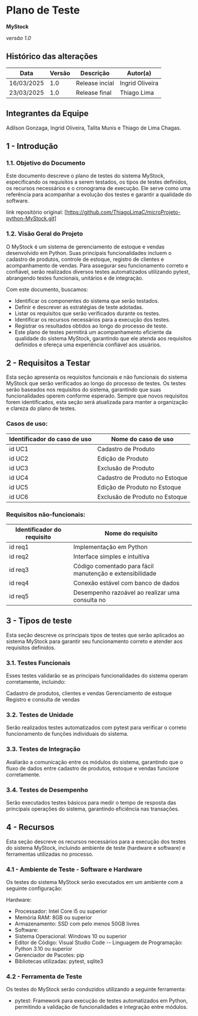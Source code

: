 # Plano de Teste

**MyStock**

*versão 1.0*

## Histórico das alterações

   Data    | Versão |    Descrição   | Autor(a)
-----------|--------|----------------|-----------------
16/03/2025 |  1.0   | Release incial | Ingrid Oliveira
23/03/2025 |  1.0   | Release final  | Thiago Lima

## Integrantes da Equipe
Adilson Gonzaga, Ingrid Oliveira, Talita Munis e Thiago de Lima Chagas.

## 1 - Introdução

### 1.1. Objetivo do Documento
Este documento descreve o plano de testes do sistema MyStock, especificando os requisitos a serem testados, os tipos de testes definidos, os recursos necessários e o cronograma de execução. Ele serve como uma referência para acompanhar a evolução dos testes e garantir a qualidade do software.

link repositório original: [https://github.com/ThiagoLimaC/microProjeto-python-MyStock.git]

### 1.2. Visão Geral do Projeto
O MyStock é um sistema de gerenciamento de estoque e vendas desenvolvido em Python. Suas principais funcionalidades incluem o cadastro de produtos, controle de estoque, registro de clientes e acompanhamento de vendas. Para assegurar seu funcionamento correto e confiável, serão realizados diversos testes automatizados utilizando pytest, abrangendo testes funcionais, unitários e de integração.

Com este documento, buscamos:

- Identificar os componentes do sistema que serão testados.
- Definir e descrever as estratégias de teste adotadas.
- Listar os requisitos que serão verificados durante os testes.
- Identificar os recursos necessários para a execução dos testes.
- Registrar os resultados obtidos ao longo do processo de teste.
- Este plano de testes permitirá um acompanhamento eficiente da qualidade do sistema MyStock, garantindo que ele atenda aos requisitos definidos e ofereça uma experiência confiável aos usuários.

## 2 - Requisitos a Testar

Esta seção apresenta os requisitos funcionais e não funcionais do sistema MyStock que serão verificados ao longo do processo de testes. Os testes serão baseados nos requisitos do sistema, garantindo que suas funcionalidades operem conforme esperado. Sempre que novos requisitos forem identificados, esta seção será atualizada para manter a organização e clareza do plano de testes.

### Casos de uso:

Identificador do caso de uso | Nome do caso de uso
-----------------------------|------------------------------------
id UC1                       |  Cadastro de Produto
id UC2                       |  Edição de Produto
id UC3                       |  Exclusão de Produto
id UC4                       |  Cadastro de Produto no Estoque
id UC5                       |  Edição de Produto no Estoque
id UC6                       |  Exclusão de Produto no Estoque
                 

### Requisitos não-funcionais:

Identificador do requisito   | Nome do requisito
-----------------------------|---------------------------------------------------------------
id req1                      |      Implementação em Python
id req2                      |      Interface simples e intuitiva
id req3                      |      Código comentado para fácil manutenção e extensibilidade
id req4                      |      Conexão estável com banco de dados
id req5                      |      Desempenho razoável ao realizar uma consulta no 


## 3 - Tipos de teste

Esta seção descreve os principais tipos de testes que serão aplicados ao sistema MyStock para garantir seu funcionamento correto e atender aos requisitos definidos.

### 3.1. Testes Funcionais
Esses testes validarão se as principais funcionalidades do sistema operam corretamente, incluindo:

Cadastro de produtos, clientes e vendas
Gerenciamento de estoque
Registro e consulta de vendas

### 3.2. Testes de Unidade
Serão realizados testes automatizados com pytest para verificar o correto funcionamento de funções individuais do sistema.

### 3.3. Testes de Integração
Avaliarão a comunicação entre os módulos do sistema, garantindo que o fluxo de dados entre cadastro de produtos, estoque e vendas funcione corretamente.

### 3.4. Testes de Desempenho
Serão executados testes básicos para medir o tempo de resposta das principais operações do sistema, garantindo eficiência nas transações.

## 4 - Recursos
Esta seção descreve os recursos necessários para a execução dos testes do sistema MyStock, incluindo ambiente de teste (hardware e software) e ferramentas utilizadas no processo.

### 4.1 - Ambiente de Teste - Software e Hardware
Os testes do sistema MyStock serão executados em um ambiente com a seguinte configuração:

Hardware:
- Processador: Intel Core i5 ou superior
- Memória RAM: 8GB ou superior
- Armazenamento: SSD com pelo menos 50GB livres
- Software:
- Sistema Operacional: Windows 10 ou superior
- Editor de Código: Visual Studio Code
-- Linguagem de Programação: Python 3.10 ou superior
- Gerenciador de Pacotes: pip
- Bibliotecas utilizadas: pytest, sqlite3 

### 4.2 - Ferramenta de Teste
Os testes do MyStock serão conduzidos utilizando a seguinte ferramenta:

- pytest: Framework para execução de testes automatizados em Python, permitindo a validação de funcionalidades e integração entre módulos.
